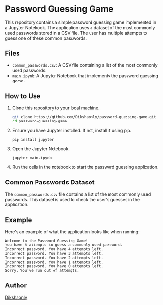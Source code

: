 # Password Guessing Game

This repository contains a simple password guessing game implemented in a Jupyter Notebook. The application uses a dataset of the most commonly used passwords stored in a CSV file. The user has multiple attempts to guess one of these common passwords.

## Files

- `common_passwords.csv`: A CSV file containing a list of the most commonly used passwords.
- `main.ipynb`: A Jupyter Notebook that implements the password guessing game.

## How to Use

1. Clone this repository to your local machine.

    ```bash
    git clone https://github.com/Dikshaonly/password-guessing-game.git
    cd password-guessing-game
    ```

2. Ensure you have Jupyter installed. If not, install it using pip.

    ```bash
    pip install jupyter
    ```

3. Open the Jupyter Notebook.

    ```bash
    jupyter main.ipynb
    ```

4. Run the cells in the notebook to start the password guessing application.

## Common Passwords Dataset

The `common_passwords.csv` file contains a list of the most commonly used passwords. This dataset is used to check the user's guesses in the application.

## Example

Here's an example of what the application looks like when running:

```
Welcome to the Password Guessing Game!
You have 5 attempts to guess a commonly used password.
Incorrect password. You have 4 attempts left.
Incorrect password. You have 3 attempts left.
Incorrect password. You have 2 attempts left.
Incorrect password. You have 1 attempts left.
Incorrect password. You have 0 attempts left.
Sorry, You've run out of attempts.
```



## Author

[Dikshaonly](https://github.com/Dikshaonly)
```` ▋


